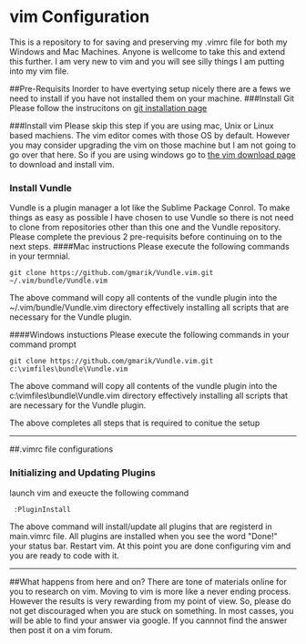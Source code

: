 # vim Configuration 
This is a repository to for saving and preserving my .vimrc file for both my Windows and Mac Machines. Anyone is wellcome to take this and extend this further. I am very new to vim and you will see silly things I am putting into my vim file. 

##Pre-Requisits
Inorder to have evertying setup nicely there are a fews we need to install if you have not installed them on your machine.
###Install Git
Please follow the instrucitons on [git installation page](http://git-scm.com/book/en/v2/Getting-Started-Installing-Git) 

###Install vim
Please skip this step if you are using mac, Unix or Linux based machiens. The vim editor comes with those OS by default. However you may consider upgrading the vim on those machine but I am not going to go over that here. So if you are using windows go to [the vim download page](http://www.vim.org/download.php) to download and install vim.


### Install Vundle 
Vundle is a plugin manager a lot like the Sublime Package Conrol. To make things as easy as possible I have chosen to use Vundle so there is not need to clone from repositories other than this one and the Vundle repository. Please complete the previous 2 pre-requisits before continuing on to the next steps.
####Mac instructions
Please execute the following commands in your termnial. 

    git clone https://github.com/gmarik/Vundle.vim.git ~/.vim/bundle/Vundle.vim
The above command will copy all contents of the vundle plugin into the ~/.vim/bundle/Vundle.vim directory effectively installing all scripts that are necessary for the Vundle plugin.

####Windows instuctions
Please execute the following commands in your command prompt

    git clone https://github.com/gmarik/Vundle.vim.git c:\vimfiles\bundle\Vundle.vim
The above command will copy all contents of the vundle plugin into the c:\vimfiles\bundle\Vundle.vim directory effectively installing all scripts that are necessary for the Vundle plugin.



The above completes all steps that is required to conitue the setup
______
##.vimrc file configurations 



### Initializing and Updating Plugins

launch vim and exeucte the following command

     :PluginInstall

The above command will install/update all plugins that are registerd in main.vimrc file. All plugins are installed when you see the word "Done!" your status bar. Restart vim. At this point you are done configuring vim and you are ready to code with it. 


______
##What happens from here and on?
There are tone of materials online for you to research on vim. Moving to vim is more like a never ending process. However the results is very rewarding from my point of view. So, please do not get discouraged when you are stuck on something. In most casses, you will be able to find your answer via google. If you cannnot find the answer
then post it on a vim forum.


